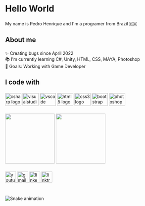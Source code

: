 <h1 align="left">Hello World</h1>

###

<p align="left">My name is Pedro Henrique and I'm a programer from Brazil 🇧🇷</p>

###

<h2 align="left">About me</h2>

###

<p align="left">✨ Creating bugs since April 2022<br>📚 I'm currently learning C#, Unity, HTML, CSS, MAYA, Photoshop<br>🎯 Goals: Working with Game Developer</p>

###

<h2 align="left">I code with</h2>

###

<div align="left">
  <img src="https://cdn.jsdelivr.net/gh/devicons/devicon/icons/csharp/csharp-original.svg" height="40" width="52" alt="csharp logo"  />
  <img src="https://cdn.jsdelivr.net/gh/devicons/devicon/icons/visualstudio/visualstudio-plain.svg" height="40" width="52" alt="visualstudio logo"  />
  <img src="https://cdn.jsdelivr.net/gh/devicons/devicon/icons/vscode/vscode-original.svg" height="40" width="52" alt="vscode logo"  />
  <img src="https://cdn.jsdelivr.net/gh/devicons/devicon/icons/html5/html5-original.svg" height="40" width="52" alt="html5 logo"  />
  <img src="https://cdn.jsdelivr.net/gh/devicons/devicon/icons/css3/css3-original.svg" height="40" width="52" alt="css3 logo"  />
  <img src="https://cdn.jsdelivr.net/gh/devicons/devicon/icons/bootstrap/bootstrap-original.svg" height="40" width="52" alt="bootstrap logo"  />
  <img src="https://cdn.jsdelivr.net/gh/devicons/devicon/icons/photoshop/photoshop-plain.svg" height="40" width="52" alt="photoshop logo"  />
</div>

###
<div>
  <img height="160em" src="https://github-readme-stats.vercel.app/api?username=PedroHenriqueRay&show_icons=true&theme=dracula"/>
  <img height="160em" src="https://github-readme-stats.vercel.app/api/top-langs/?username=PedroHenriqueRay&show_icons=true&theme=dracula"/>
</div>

###

<div align="left">
  <a href="https://www.youtube.com/channel/UCb_dDL4rV56SwV8rCINVHvg" target="_blank">
    <img src="https://img.shields.io/static/v1?message=Youtube&logo=youtube&label=&color=FF0000&logoColor=black&labelColor=&style=for-the-badge" height="35" alt="youtube logo"  />
  </a>
  <a href="pedrohenripn@gmail.com" target="_blank">
    <img src="https://img.shields.io/static/v1?message=Gmail&logo=gmail&label=&color=D14836&logoColor=black&labelColor=&style=for-the-badge" height="35" alt="gmail logo"  />
  </a>
  <a href="https://www.linkedin.com/in/pedro-henrique-b80784176/" target="_blank">
    <img src="https://img.shields.io/static/v1?message=LinkedIn&logo=linkedin&label=&color=0077B5&logoColor=black&labelColor=&style=for-the-badge" height="35" alt="linkedin logo"  />
  </a>
  <a href="https://linktr.ee/pedrohenriquepontes" target="_blank">
    <img src="https://img.shields.io/static/v1?message=Linktree&logo=linktree&label=&color=1de9b6&logoColor=black&labelColor=&style=for-the-badge" height="35" alt="linktree logo"  />
  </a>
</div>

###

<br clear="both">

<img src="https://raw.githubusercontent.com/PedroHenriqueRay/PedroHenriqueRay/blob/output/snake.svg" alt="Snake animation" />

###
